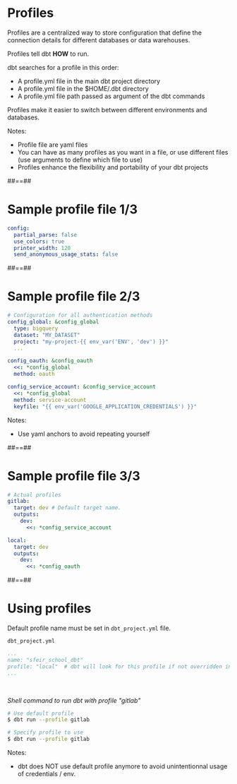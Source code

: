 <!-- .slide -->
# Profiles

Profiles are a centralized way to store configuration that define the connection details for different databases or data warehouses.

Profiles tell dbt **HOW** to run.

dbt searches for a profile in this order:
* A profile.yml file in the main dbt project directory
* A profile.yml file in the $HOME/.dbt directory
* A profile.yml file path passed as argument of the dbt commands

Profiles make it easier to switch between different environments and databases.

Notes:
* Profile file are yaml files
* You can have as many profiles as you want in a file, or use different files (use arguments to define which file to use)
* Profiles enhance the flexibility and portability of your dbt projects

##==##
<!-- .slide: class="with-code"-->
# Sample profile file 1/3

```yaml
config:
  partial_parse: false
  use_colors: true
  printer_width: 120
  send_anonymous_usage_stats: false
```

##==##
<!-- .slide: class="with-code"-->
# Sample profile file 2/3

```yaml
# Configuration for all authentication methods
config_global: &config_global
  type: bigquery
  dataset: "MY_DATASET"
  project: "my-project-{{ env_var('ENV', 'dev') }}"
  ...

config_oauth: &config_oauth
  <<: *config_global
  method: oauth

config_service_account: &config_service_account
  <<: *config_global
  method: service-account
  keyfile: "{{ env_var('GOOGLE_APPLICATION_CREDENTIALS') }}"
```

Notes:
* Use yaml anchors to avoid repeating yourself

##==##
<!-- .slide: class="with-code"-->
# Sample profile file 3/3

```yaml
# Actual profiles
gitlab:
  target: dev # Default target name.
  outputs:
    dev:
      <<: *config_service_account

local:
  target: dev
  outputs:
    dev:
      <<: *config_oauth
```

##==##
<!-- .slide: class="with-code"-->
# Using profiles

Default profile name must be set in `dbt_project.yml` file.

`dbt_project.yml`
```yaml
...
name: "sfeir_school_dbt"
profile: "local"  # dbt will look for this profile if not overridden in command args
...
```

<br>

_Shell command to run dbt with profile "gitlab"_
```bash
# Use default profile
$ dbt run --profile gitlab

# Specify profile to use
$ dbt run --profile gitlab
```

Notes:
* dbt does NOT use default profile anymore to avoid unintentionnal usage of credentials / env. 
